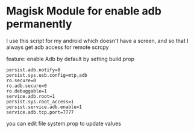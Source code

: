 # Magisk Module for enable adb permanently

I use this script for my android which doesn't have a screen, and so that I always get adb access for remote scrcpy



feature:
enable Adb by default by setting build.prop




```
persist.adb.notify=0
persist.sys.usb.config=mtp,adb
ro.secure=0
ro.adb.secure=0
ro.debuggable=1
service.adb.root=1
persist.sys.root_access=1
persist.service.adb.enable=1
service.adb.tcp.port=7777
```
you can edit file system.prop to update values
